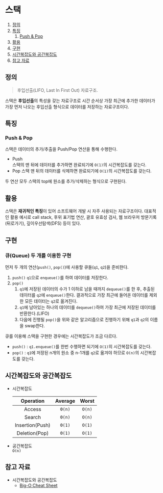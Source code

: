 # 스택

1. [정의](#정의)
2. [특징](#특징)
   1. [Push & Pop](#push--pop)
3. [활용](#활용)
4. [구현](#구현)
5. [시간복잡도와 공간복잡도](#시간복잡도와-공간복잡도)
6. [참고 자료](#참고-자료)

## 정의

> 후입선출(LIFO, Last In First Out) 자료구조.

스택은 **후입선출**의 특성을 갖는 자료구조로 시간 순서상 가장 최근에 추가한 데이터가 가장 먼저 나오는 후입선출 형식으로 데이터를 저장하는 자료구조이다.

## 특징

### Push & Pop

스택은 데이터의 추가/추출을 Push/Pop 연산을 통해 수행한다.

- Push  
  스택의 맨 뒤에 데이터를 추가하면 완료되기에 `O(1)`의 시간복잡도를 갖는다.
- Pop
  스택 맨 뒤의 데이터를 삭제하면 완료되기에 `O(1)`의 시간복잡도를 갖는다.

두 연산 모두 스택의 top에 원소를 추가/삭제하는 형식으로 구현된다.

## 활용

스택은 **재귀적인 특징**이 있어 소프트웨어 개발 시 자주 사용되는 자료구조이다. 대표적인 활용 예시로 call stack, 후위 표기법 연산, 괄호 유효성 검사, 웹 브라우저 방문기록(뒤로가기), 깊이우선탐색(DFS) 등이 있다.

## 구현

### 큐(Queue) 두 개를 이용한 구현

먼저 두 개의 연산(`push()`, `pop()`)에 사용할 큐들(`q1`, `q2`)을 준비한다.

1. `push()`
   `q1`으로 `enqueue()`를 하여 데이터를 저장한다.
2. `pop()`
   1. `q1`에 저장된 데이터의 수가 1 이하로 남을 때까지 `dequeue()`를 한 후, 추출된 데이터를 `q2`에 `enqueue()`한다. 결과적으로 가장 최근에 들어온 데이터를 제외한 모든 데이터는 `q2`로 옮겨진다.
   2. `q1`에 남아있는 하나의 데이터를 `dequeue()`하여 가장 최근에 저장된 데이터를 반환한다.(LIFO)
   3. 다음에 진행될 `pop()`을 위와 같은 알고리즘으로 진행하기 위해 `q1`과 `q2`의 이름을 swap한다.

큐를 이용해 스택을 구현한 경우에는 시간복잡도가 조금 다르다.

- `push()` : `q1.enqueue()`를 한번 수행하면 되기에 `O(1)`의 시간복잡도를 갖는다.
- `pop()` : `q1`에 저장된 n개의 원소 중 n-1개를 `q2`로 옮겨야 하므로 `O(n)`의 시간복잡도를 갖는다.

## 시간복잡도와 공간복잡도

- 시간복잡도

  |    Operation    | Average | Worst  |
  | :-------------: | :-----: | :----: |
  |     Access      | `Θ(n)`  | `O(n)` |
  |     Search      | `Θ(n)`  | `O(n)` |
  | Insertion(Push) | `Θ(1)`  | `O(1)` |
  |  Deletion(Pop)  | `Θ(1)`  | `O(1)` |

- 공간복잡도  
  `O(n)`

## 참고 자료

- 시간복잡도와 공간복잡도
  - [Big-O Cheat Sheet](https://www.bigocheatsheet.com/)
